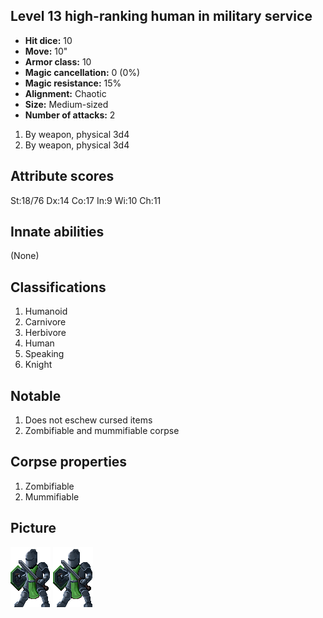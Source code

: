 ## Level 13 high-ranking human in military service
- **Hit dice:** 10
- **Move:** 10"
- **Armor class:** 10
- **Magic cancellation:** 0 (0%)
- **Magic resistance:** 15%
- **Alignment:** Chaotic
- **Size:** Medium-sized
- **Number of attacks:** 2
1. By weapon, physical 3d4
2. By weapon, physical 3d4
## Attribute scores
St:18/76 Dx:14 Co:17 In:9 Wi:10 Ch:11
## Innate abilities
(None)
## Classifications
1. Humanoid
2. Carnivore
3. Herbivore
4. Human
5. Speaking
6. Knight
## Notable
1. Does not eschew cursed items
2. Zombifiable and mummifiable corpse
## Corpse properties
1. Zombifiable
2. Mummifiable
## Picture
![Lieutenant](https://github.com/hyvanmielenpelit/GnollHackTileSet/blob/main/Monsters/lieutenant/lieutenant.png) ![Lieutenant](https://github.com/hyvanmielenpelit/GnollHackTileSet/blob/main/Monsters/lieutenant/lieutenant_female.png)
